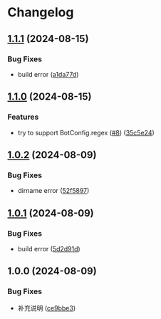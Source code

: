 # Changelog

## [1.1.1](https://github.com/KarinJS/karin-plugin-adapter-qqbot/compare/v1.1.0...v1.1.1) (2024-08-15)


### Bug Fixes

* build error ([a1da77d](https://github.com/KarinJS/karin-plugin-adapter-qqbot/commit/a1da77d9256c6d4a24fb8cb0f20c878c88cf43e4))

## [1.1.0](https://github.com/KarinJS/karin-plugin-adapter-qqbot/compare/v1.0.2...v1.1.0) (2024-08-15)


### Features

* try to support BotConfig.regex ([#8](https://github.com/KarinJS/karin-plugin-adapter-qqbot/issues/8)) ([35c5e24](https://github.com/KarinJS/karin-plugin-adapter-qqbot/commit/35c5e24e22c5b4a4e773d2d76aebb4b0531bb9b1))

## [1.0.2](https://github.com/KarinJS/karin-plugin-adapter-qqbot/compare/v1.0.1...v1.0.2) (2024-08-09)


### Bug Fixes

* dirname error ([52f5897](https://github.com/KarinJS/karin-plugin-adapter-qqbot/commit/52f589722a525edaaf2ef9c197545e6a27c7866a))

## [1.0.1](https://github.com/KarinJS/karin-plugin-adapter-qqbot/compare/v1.0.0...v1.0.1) (2024-08-09)


### Bug Fixes

* build error ([5d2d91d](https://github.com/KarinJS/karin-plugin-adapter-qqbot/commit/5d2d91d6f40a39ed9a1e56cba779bcb6d37f57fe))

## 1.0.0 (2024-08-09)


### Bug Fixes

* 补充说明 ([ce9bbe3](https://github.com/KarinJS/karin-plugin-adapter-qqbot/commit/ce9bbe36a6faea5fa10da22389dffe7c8870d2de))
